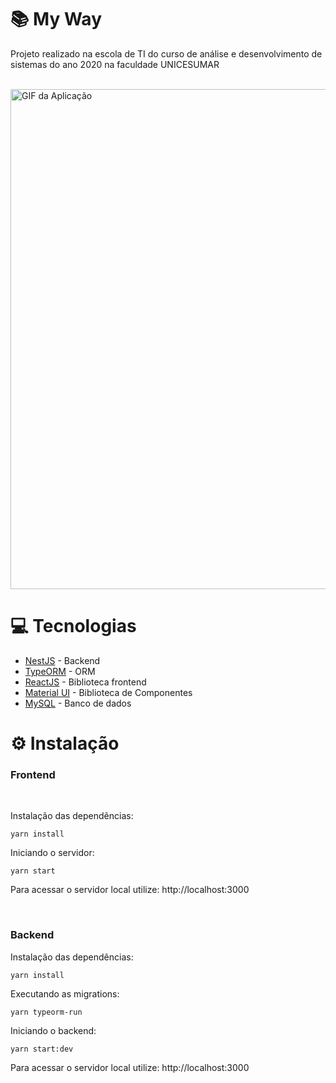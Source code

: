 # 📚 My Way

Projeto realizado na escola de TI do curso de análise e desenvolvimento de sistemas do ano 2020 na faculdade UNICESUMAR

<br>

<img src="https://i.ibb.co/ZcpLWxL/myway.gif" alt="GIF da Aplicação" width="800" heigh="600"/>

# 💻 Tecnologias

- [NestJS](https://nestjs.com/) - Backend
- [TypeORM](https://typeorm.io/#/) - ORM
- [ReactJS](https://pt-br.reactjs.org/) - Biblioteca frontend
- [Material UI](https://material-ui.com/pt/) - Biblioteca de Componentes
- [MySQL](https://www.mysql.com/) - Banco de dados

# ⚙️ Instalação
### Frontend

<br>

Instalação das dependências:
```
yarn install
```

Iniciando o servidor:
```
yarn start
```
Para acessar o servidor local utilize: http://localhost:3000 

<br>

### Backend

Instalação das dependências:
```
yarn install
```

Executando as migrations:

```
yarn typeorm-run
```

Iniciando o backend:
```
yarn start:dev
```

Para acessar o servidor local utilize: http://localhost:3000
